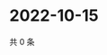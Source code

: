 # 2022-10-15

共 0 条

<!-- BEGIN WEIBO -->
<!-- 最后更新时间 Sat Oct 15 2022 13:46:07 GMT+0800 (China Standard Time) -->

<!-- END WEIBO -->
